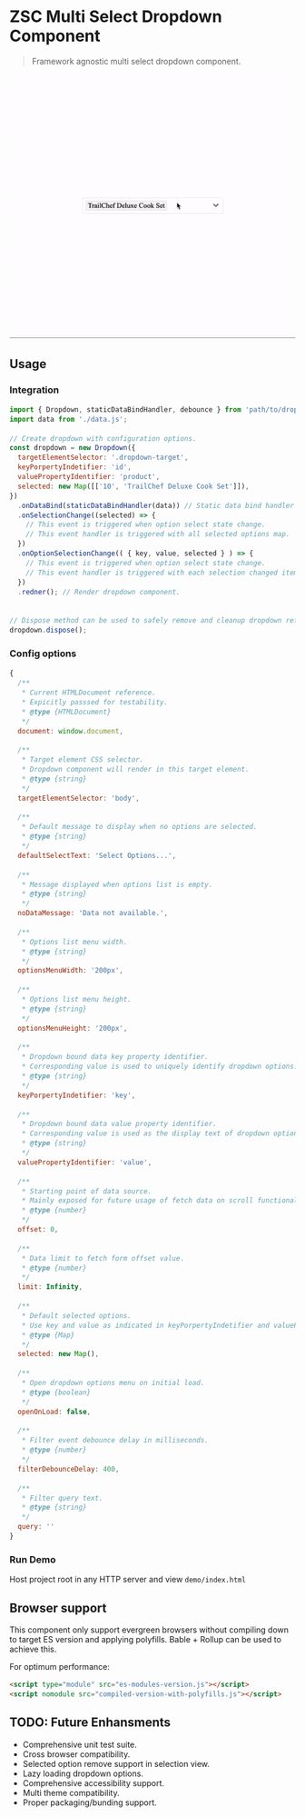 # ZSC Multi Select Dropdown Component
> Framework agnostic multi select dropdown component.

<img src="https://raw.githubusercontent.com/yohangz/zsc-dropdown/master/usage.gif" alt="Usage Demo">

## Usage

### Integration

```js
import { Dropdown, staticDataBindHandler, debounce } from 'path/to/dropdown';
import data from './data.js';

// Create dropdown with configuration options.
const dropdown = new Dropdown({
  targetElementSelector: '.dropdown-target',
  keyPorpertyIndetifier: 'id',
  valuePropertyIdentifier: 'product',
  selected: new Map([['10', 'TrailChef Deluxe Cook Set']]),
})
  .onDataBind(staticDataBindHandler(data)) // Static data bind handler can be used to directly bind static data sources.
  .onSelectionChange((selected) => {
    // This event is triggered when option select state change.
    // This event handler is triggered with all selected options map.
  })
  .onOptionSelectionChange(( { key, value, selected } ) => {
    // This event is triggered when option select state change.
    // This event handler is triggered with each selection changed items state.
  })
  .redner(); // Render dropdown component.


// Dispose method can be used to safely remove and cleanup dropdown reference.
dropdown.dispose();
```

### Config options

```js
{
  /**
   * Current HTMLDocument reference.
   * Expicitly passsed for testability.
   * @type {HTMLDocument}
   */
  document: window.document,

  /**
   * Target element CSS selector.
   * Dropdown component will render in this target element.
   * @type {string}
   */
  targetElementSelector: 'body',

  /**
   * Default message to display when no options are selected.
   * @type {string}
   */
  defaultSelectText: 'Select Options...',

  /**
   * Message displayed when options list is empty.
   * @type {string}
   */
  noDataMessage: 'Data not available.',

  /**
   * Options list menu width.
   * @type {string}
   */
  optionsMenuWidth: '200px',

  /**
   * Options list menu height.
   * @type {string}
   */
  optionsMenuHeight: '200px',

  /**
   * Dropdown bound data key property identifier.
   * Corresponding value is used to uniquely identify dropdown options.
   * @type {string}
   */
  keyPorpertyIndetifier: 'key',

  /**
   * Dropdown bound data value property identifier.
   * Corresponding value is used as the display text of dropdown options.
   * @type {string}
   */
  valuePropertyIdentifier: 'value',

  /**
   * Starting point of data source.
   * Mainly exposed for future usage of fetch data on scroll functionality.
   * @type {number}
   */
  offset: 0,

  /**
   * Data limit to fetch form offset value.
   * @type {number}
   */
  limit: Infinity,

  /**
   * Default selected options.
   * Use key and value as indicated in keyPorpertyIndetifier and valuePropertyIdentifier properties.
   * @type {Map}
   */
  selected: new Map(),

  /**
   * Open dropdown options menu on initial load.
   * @type {boolean}
   */
  openOnLoad: false,

  /**
   * Filter event debounce delay in milliseconds.
   * @type {number}
   */
  filterDebounceDelay: 400,

  /**
   * Filter query text.
   * @type {string}
   */
  query: ''
}
```

### Run Demo

Host project root in any HTTP server and view `demo/index.html`

## Browser support

This component only support evergreen browsers without compiling down to target ES version and applying polyfills.
Bable + Rollup can be used to achieve this.

For optimum performance:

```html
<script type="module" src="es-modules-version.js"></script>
<script nomodule src="compiled-version-with-polyfills.js"></script>
```

## TODO: Future Enhansments
- Comprehensive unit test suite.
- Cross browser compatibility.
- Selected option remove support in selection view.
- Lazy loading dropdown options.
- Comprehensive accessibility support.
- Multi theme compatibility.
- Proper packaging/bunding support.
